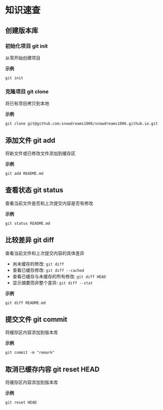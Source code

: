 # 知识速查

## 创建版本库

### 初始化项目 git init 

从零开始创建项目

**示例** 

```
git init 
```

### 克隆项目 git clone

将已有项目拷贝到本地

**示例** 

```
git clone git@github.com:snowdreams1006/snowdreams1006.github.io.git
```

## 添加文件 git add

将新文件或已修改文件添加到缓存区

**示例** 

```
git add README.md
```

## 查看状态 git status

查看当前文件是否和上次提交内容是否有修改

**示例** 

```
git status README.md
```

## 比较差异 git diff

查看当前文件和上次提交内容的具体差异

- 尚未缓存的修改: `git diff`
- 查看已缓存修改: `git diff --cached`
- 查看已缓存与未缓存的所有修改: `git diff HEAD`
- 显示摘要而非整个差异: `git diff --stat`

**示例** 

```
git diff README.md
```

## 提交文件 git commit

将缓存区内容添加到版本库

**示例** 

```
git commit -m "remark"
```

## 取消已缓存内容 git reset HEAD

将缓存区内容添加到版本库

**示例** 

```
git reset HEAD 
```



